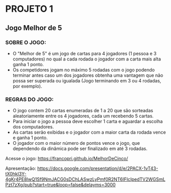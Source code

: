 # PROJETO 1
## Jogo Melhor de 5

### SOBRE O JOGO:

- O "Melhor de 5" é um jogo de cartas para 4 jogadores (1 pessoa e 3 computadores) no qual a cada rodada o jogador com a carta mais alta ganha 1 ponto. 
- Os competidores jogam no máximo 5 rodadas com o jogo podendo terminar antes caso um dos jogadores obtenha uma vantagem que não possa ser superada ou igualada (Jogo terminando em 3 ou 4 rodadas, por exemplo).
  
  
### REGRAS DO JOGO:

- O jogo contem 20 cartas enumeradas de 1 a 20 que são sorteadas aleatoriamente entre os 4 jogadores, cada um recebendo 5 cartas.
- Para iniciar o jogo a pessoa deve escolher 1 carta e aguardar a escolha dos computadores.
- As cartas serão exibidas e o jogador com a maior carta da rodada vence e ganha 1 ponto. 
- O jogador com o maior número de pontos vence o jogo, que dependendo da dinâmica pode ser finalizado em até 3 rodadas.

Acesse o jogo: https://francopri.github.io/MelhorDeCinco/

Apresentação: https://docs.google.com/presentation/d/e/2PACX-1vT43-tX0hkI3Y-4gKr4PE8lwQ1Sf9NmJACG0sDChLASwzLyPmf0R2NT6IFIcIpedTV2WGSmLPzt7zXg/pub?start=true&loop=false&delayms=3000